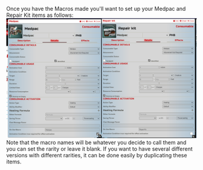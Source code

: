 Once you have the Macros made you'll want to set up your Medpac and Repair Kit items as follows:
![](https://github.com/ExileofBrokenSky/My-Foundry-VTT-Macros/blob/main/Medpack%20&%20Repair%20Kit%20Macros/itemsetup.png)
Note that the macro names will be whatever you decide to call them and you can set the rarity or leave it blank.
If you want to have several different versions with different rarities, it can be done easily by duplicating these items.
